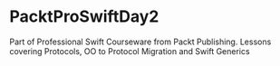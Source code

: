 # PacktProSwiftDay2
Part of Professional Swift Courseware from Packt Publishing. Lessons covering Protocols, OO to Protocol Migration and Swift Generics
